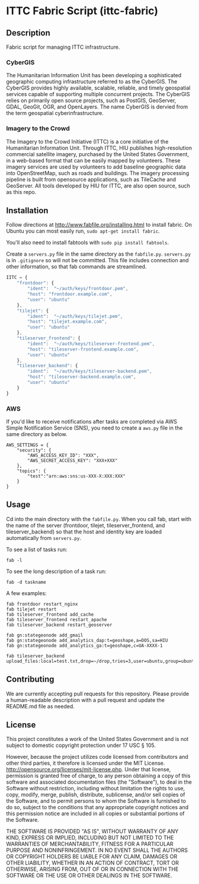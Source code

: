 ITTC Fabric Script (ittc-fabric)
================

## Description

Fabric script for managing ITTC infrastructure.

### CyberGIS
The Humanitarian Information Unit has been developing a sophisticated geographic computing infrastructure referred to as the CyberGIS. The CyberGIS provides highly available, scalable, reliable, and timely geospatial services capable of supporting multiple concurrent projects.  The CyberGIS relies on primarily open source projects, such as PostGIS, GeoServer, GDAL, GeoGit, OGR, and OpenLayers.  The name CyberGIS is dervied from the term geospatial cyberinfrastructure.

### Imagery to the Crowd
The Imagery to the Crowd Initiative (ITTC) is a core initiative of the Humanitarian Information Unit.  Through ITTC, HIU publishes high-resolution commercial satellite imagery, purchased by the United States Government, in a web-based format that can be easily mapped by volunteers.  These imagery services are used by volunteers to add baseline geographic data into OpenStreetMap, such as roads and buildings.  The imagery processing pipeline is built from opensource applications, such as TileCache and GeoServer.  All tools developed by HIU for ITTC, are also open source, such as this repo.

## Installation

Follow directions at http://www.fabfile.org/installing.html to install fabric.  On Ubuntu you can most easily run, `sudo apt-get install fabric`.

You'll also need to install fabtools with `sudo pip install fabtools`.

Create a `servers.py` file in the same directory as the `fabfile.py`.  `servers.py` is in `.gitignore` so will not be committed.  This file includes connection and other information, so that fab commands are streamlined.

```javascript
IITC = {
    "frontdoor": {
        "ident":  "~/auth/keys/frontdoor.pem",
        "host": "frontdoor.example.com",
        "user": "ubuntu"
    },
    "tilejet": {
        "ident":  "~/auth/keys/tilejet.pem",
        "host": "tilejet.example.com",
        "user": "ubuntu"
    },
    "tileserver_frontend": {
        "ident":  "~/auth/keys/tileserver-frontend.pem",
        "host": "tileserver-frontend.example.com",
        "user": "ubuntu"
    },
    "tileserver_backend": {
        "ident":  "~/auth/keys/tileserver-backend.pem",
        "host": "tileserver-backend.example.com",
        "user": "ubuntu"
    }
}
```

### AWS

If you'd like to receive notifications after tasks are completed via AWS Simple Notification Service (SNS), you need to create a `aws.py` file in the same directory as below.

```
AWS_SETTINGS = {
    "security": {
        "AWS_ACCESS_KEY_ID": "XXX",
        "AWS_SECRET_ACCESS_KEY": "XXX+XXX"
    },
    "topics": {
        "test":"arn:aws:sns:us-XXX-X:XXX:XXX"
    }
}
```

## Usage

Cd into the main directory with the `fabfile.py`.  When you call fab, start with the name of the server (frontdoor, tilejet, tileserver_frontend, and tileserver_backend) so that the host and identity key are loaded automatically from `servers.py`.

To see a list of tasks run:

```
fab -l
```

To see the long description of a task run:

```
fab -d taskname
```

A few examples:

```
fab frontdoor restart_nginx
fab tilejet restart
fab tileserver_frontend add_cache
fab tileserver_frontend restart_apache
fab tileserver_backend restart_geoserver

fab gn:stategeonode add_gmail
fab gn:stategeonode add_analytics_dap:t=geoshape,a=DOS,sa=HIU
fab gn:stategeonode add_analytics_ga:t=geoshape,c=UA-XXXX-1

fab tileserver_backend upload_files:local=test.txt,drop=~/drop,tries=3,user=ubuntu,group=ubuntu
```

## Contributing

We are currently accepting pull requests for this repository. Please provide a human-readable description with a pull request and update the README.md file as needed.

## License

This project constitutes a work of the United States Government and is not subject to domestic copyright protection under 17 USC § 105.

However, because the project utilizes code licensed from contributors and other third parties, it therefore is licensed under the MIT License. http://opensource.org/licenses/mit-license.php. Under that license, permission is granted free of charge, to any person obtaining a copy of this software and associated documentation files (the "Software"), to deal in the Software without restriction, including without limitation the rights to use, copy, modify, merge, publish, distribute, sublicense, and/or sell copies of the Software, and to permit persons to whom the Software is furnished to do so, subject to the conditions that any appropriate copyright notices and this permission notice are included in all copies or substantial portions of the Software.

THE SOFTWARE IS PROVIDED "AS IS", WITHOUT WARRANTY OF ANY KIND, EXPRESS OR IMPLIED, INCLUDING BUT NOT LIMITED TO THE WARRANTIES OF MERCHANTABILITY, FITNESS FOR A PARTICULAR PURPOSE AND NONINFRINGEMENT. IN NO EVENT SHALL THE AUTHORS OR COPYRIGHT HOLDERS BE LIABLE FOR ANY CLAIM, DAMAGES OR OTHER LIABILITY, WHETHER IN AN ACTION OF CONTRACT, TORT OR OTHERWISE, ARISING FROM, OUT OF OR IN CONNECTION WITH THE SOFTWARE OR THE USE OR OTHER DEALINGS IN THE SOFTWARE.
